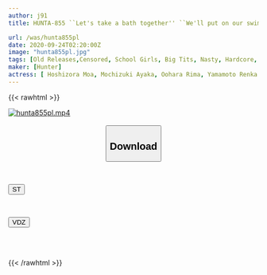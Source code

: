 ```yaml
---
author: j91
title: HUNTA-855 ``Let's take a bath together'' ``We'll put on our swimsuits and take a bubble bath, so you won't be embarrassed!'' ”Bubble bath in a small bath at home with my big-breasted sister-in-law! But in the end, I ended up slipping out of my swimsuit...

url: /was/hunta855pl
date: 2020-09-24T02:20:00Z
image: "hunta855pl.jpg"
tags: [Old Releases,Censored, School Girls, Big Tits, Nasty, Hardcore, 4HR+, Swimsuit, Sister	]
maker: [Hunter]
actress: [ Hoshizora Moa, Mochizuki Ayaka, Oohara Rima, Yamamoto Renka ,Tsubaki Rika]
---
```



{{< rawhtml >}}

<div class="video" data-videoid="Bb7pv4zbq3iyybW">
    <a href="javascript:;">
        <img src="/was/hunta855pl/hunta855pl.jpg" width="WIDTH" height="HEIGHT" alt="hunta855pl.mp4" loading="lazy">
    </a>
</div>

<script type="text/javascript" src="https://j91.asia/asset/on-demand-st.js"></script>

<br>
  <link rel="stylesheet" href="https://j91.asia/asset/bs5.css">
  
  <center>
  <button class="btn btn-primary" type="button" data-bs-toggle="collapse" data-bs-target=".multi-collapse" aria-expanded="false" aria-controls="multiCollapseExample1 multiCollapseExample2"><h2>Download</h2></button></center>
</p>
<div class="row">
  <div class="col">
    <div class="collapse multi-collapse" id="multiCollapseExample1">
      <div class="card card-body">
	      	      <br>
<div class="buttons">  
<p><a href="https://streamtape.to/v/Bb7pv4zbq3iyybW" target="_blank"><button class="btn-hover color-3"><i class="fa fa-download"></i> ST</button></a></p></div>
    </div>
  </div>
</div>
  <div class="col">
    <div class="collapse multi-collapse" id="multiCollapseExample2">
      <div class="card card-body">
	      <br>
<div class="buttons">
<p><a href="https://vidoza.net/b3u3tnlxg0xw" target="_blank"><button class="btn-hover color-1"><i class="fa fa-download"></i> VDZ</button></a></p></div>
<br><br>
      </div>
    </div>
  </div>
</div>

{{< /rawhtml >}}